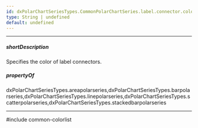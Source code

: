```yaml
---
id: dxPolarChartSeriesTypes.CommonPolarChartSeries.label.connector.color
type: String | undefined
default: undefined
---
```

---
##### shortDescription
Specifies the color of label connectors.

##### propertyOf
dxPolarChartSeriesTypes.areapolarseries,dxPolarChartSeriesTypes.barpolarseries,dxPolarChartSeriesTypes.linepolarseries,dxPolarChartSeriesTypes.scatterpolarseries,dxPolarChartSeriesTypes.stackedbarpolarseries

---
#include common-colorlist